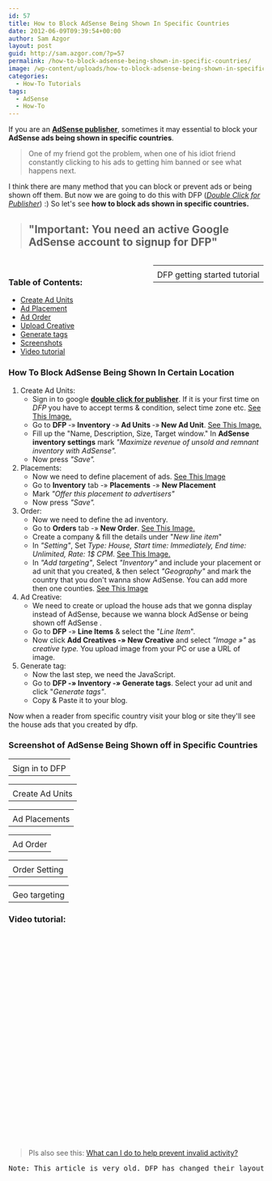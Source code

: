 ```yaml
---
id: 57
title: How to Block AdSense Being Shown In Specific Countries
date: 2012-06-09T09:39:54+00:00
author: Sam Azgor
layout: post
guid: http://sam.azgor.com/?p=57
permalink: /how-to-block-adsense-being-shown-in-specific-countries/
image: /wp-content/uploads/how-to-block-adsense-being-shown-in-specific-countries/Ads.png
categories:
  - How-To Tutorials
tags:
  - AdSense
  - How-To
---
```

If you are an <b><a href="https://www.google.com/search?q=AdSense+publisher" target="_blank" rel="nofollow">AdSense publisher</a></b>, sometimes it may essential to block your <b>AdSense ads being shown in specific countries</b>.
<blockquote class="tr_bq">One of my friend got the problem, when one of his idiot friend constantly clicking to his ads to getting him banned or see what happens next.</blockquote>
I think there are many method that you can block or prevent ads or being shown off them. But now we are going to do this with DFP (<i><a href="https://en.wikipedia.org/wiki/DoubleClick_for_Publishers" target="_blank" rel="nofollow">Double Click for Publisher</a></i>) :) So let's see <b>how to block ads shown in specific countries.</b>
<blockquote>
<h2>"Important: You need an active Google AdSense account to signup for DFP"</h2>
</blockquote>
<div style="float: right;">
<table class="tr-caption-container" style="margin-left: auto; margin-right: auto; text-align: center;" cellspacing="0" cellpadding="0" align="center">
<tbody>
<tr>
<td style="text-align: center;"><amp-img layout="responsive"  title="DoubleClick for Publishers" src="https://1.bp.blogspot.com/_7ZYqYi4xigk/S4KnjMfU4UI/AAAAAAAAFoo/CjTVe1RnP9g/s350/DFP_SmallBusiness_color.jpg" alt="DoubleClick for Publishers" ></amp-img></td>
</tr>
<tr>
<td class="tr-caption" style="text-align: center;">DFP getting started tutorial</td>
</tr>
</tbody>
</table>
</div>
&nbsp;
<h3>Table of Contents:</h3>
<ul>
	<li><a href="#Create Ad Units">Create Ad Units</a></li>
	<li><a href="#Ad Placement">Ad Placement</a></li>
	<li><a href="#Ad Order">Ad Order</a></li>
	<li><a href="#Upload Creative">Upload Creative</a></li>
	<li><a href="#Generate tags">Generate tags</a></li>
	<li><a href="#Screenshots">Screenshots</a></li>
	<li><a href="#Video">Video tutorial</a></li>
</ul>

<h3>How To Block AdSense Being Shown In Certain Location</h3>
<div>
<ol>
<li><a name="Create Ad Units"></a>Create Ad Units:
<ul>
<li>Sign in to google <a href="https://www.google.com/dfp" target="_blank" rel="nofollow"><b>double click for publisher</b></a>. If it is your first time on <i>DFP</i> you have to accept terms &amp; condition, select time zone etc. <a href="https://4.bp.blogspot.com/-PqQioxp0oFA/T74RIQS_CNI/AAAAAAAACVs/18sam6vo06E/s1600/dfp-login.jpg" target="_blank" rel="nofollow">See This Image.</a></li>
	<li>Go to <b>DFP <span style="font-weight: normal;">-»</span> Inventory <span style="font-weight: normal;">-»</span> Ad Units <span style="font-weight: normal;">-»</span> New Ad Unit</b>. <a href="https://1.bp.blogspot.com/-IFOFkSL-IXY/T8EUfZpoV_I/AAAAAAAACWs/rht2sR5iA8w/s1600/dfp-New-Ad-Unit.jpg" target="_blank" rel="nofollow">See This Image.</a></li>
	<li>Fill up the "Name, Description, Size, Target window." In <b>AdSense inventory settings</b> mark <i>"Maximize revenue of unsold and remnant inventory with AdSense".</i></li>
	<li>Now press <i>"Save".</i></li>
</li>
</ul>
	<li><a name="Ad Placement"></a>Placements:
<ul>
	<li>Now we need to define placement of ads. <a href="https://4.bp.blogspot.com/-H83DZahVjDw/T8ESCP767DI/AAAAAAAACWQ/qw0_0iPYenU/s1600/dfp-New-Placement.jpg" target="_blank" rel="nofollow">See This Image</a></li>
	<li>Go to <b>Inventory</b> tab -» <b>Placements</b> -» <b>New Placement</b></li>
	<li>Mark <i>"Offer this placement to advertisers"</i></li>
	<li>Now press <i>"Save".</i></li>
</ul>
</li>
	<li><a name="Ad Order"></a>Order:
<ul>
	<li>Now we need to define the ad inventory.</li>
	<li>Go to <b>Orders</b> tab -» <b>New Order</b>. <a href="https://3.bp.blogspot.com/-z00yl0Bod4c/T8pWC45wPhI/AAAAAAAACZw/7Ppvrm0Dm_U/s1600/dfp-New-Order.jpg" target="_blank" rel="nofollow">See This Image.</a></li>
	<li>Create a company &amp; fill the details under "<i>New line item</i>"</li>
	<li>In <i>"Setting"</i>, Set <i>Type: House, Start time: Immediately, End time: Unlimited, Rate: 1$ CPM</i>. <a href="https://2.bp.blogspot.com/-VaDBf5qlDbQ/T8tDJLN__iI/AAAAAAAACaM/Pu2r27AF8Ko/s1600/dfp-New-Order-Setting.jpg" target="_blank" rel="nofollow">See This Image.</a></li>
	<li>In <i>"Add targeting"</i>, Select <i>"Inventory"</i> and include your placement or ad unit that you created, &amp; then select <i>"Geography"</i> and mark the country that you don't wanna show AdSense. You can add more then one counties. <a href="https://1.bp.blogspot.com/-6oRpr5I1mw4/T8u2G_5ChdI/AAAAAAAACao/ZmhuQ9nNMGw/s1600/dfp-New-Order-Add-targeting.jpg" target="_blank" rel="nofollow">See This Image</a></li>
</ul>
</li>
	<li><a name="Upload Creative"></a>Ad Creative:
<ul>
	<li>We need to create or upload the house ads that we gonna display instead of AdSense, because we wanna block AdSense or being shown off AdSense .</li>
	<li>Go to <b>DFP</b> -» <b>Line Items</b> &amp; select the "<i>Line Item</i>".</li>
	<li>Now click <b>Add Creatives -» New Creative</b> and select <i>"Image »"</i> as <i>creative type.</i> You upload image from your PC or use a URL of image.</li>
</ul>
</li>
	<li><a name="Generate tags"></a>Generate tag:
<ul>
	<li>Now the last step, we need the JavaScript.</li>
	<li>Go to <b>DFP -» Inventory -» Generate tags</b>. Select your ad unit and click "<i>Generate tags"</i>.</li>
	<li>Copy &amp; Paste it to your blog.</li>
</ul>
</li>
</ol>
</div>
Now when a reader from specific country visit your blog or site they'll see the house ads that you created by dfp.
<h3><a name="Screenshots"></a>
Screenshot of AdSense Being Shown off in Specific Countries</h3>
<table class="tr-caption-container" style="margin-left: auto; margin-right: auto; text-align: center;" cellspacing="0" cellpadding="0" align="center">
<tbody>
<tr>
<td style="text-align: center;"><amp-img layout="responsive"  title="Sign in to DFP" src="https://4.bp.blogspot.com/-PqQioxp0oFA/T74RIQS_CNI/AAAAAAAACVs/18sam6vo06E/s1600/dfp-login.jpg" alt="Sign in to DFP" width="550" ></amp-img></td>
</tr>
<tr>
<td class="tr-caption" style="text-align: center;">Sign in to DFP</td>
</tr>
</tbody>
</table>
<table class="tr-caption-container" style="margin-left: auto; margin-right: auto; text-align: center;" cellspacing="0" cellpadding="0" align="center">
<tbody>
<tr>
<td style="text-align: center;"><amp-img layout="responsive" style="margin-left: auto; margin-right: auto; text-align: center;" title="Create Ad Units" src="https://1.bp.blogspot.com/-IFOFkSL-IXY/T8EUfZpoV_I/AAAAAAAACWs/rht2sR5iA8w/s1600/dfp-New-Ad-Unit.jpg" alt="Create Ad Units" width="550" ></amp-img></td>
</tr>
<tr>
<td class="tr-caption" style="text-align: center;">Create Ad Units</td>
</tr>
</tbody>
</table>
<table class="tr-caption-container" style="margin-left: auto; margin-right: auto; text-align: center;" cellspacing="0" cellpadding="0" align="center">
<tbody>
<tr>
<td style="text-align: center;"><amp-img layout="responsive" title="Ad Placements" src="https://4.bp.blogspot.com/-H83DZahVjDw/T8ESCP767DI/AAAAAAAACWQ/qw0_0iPYenU/s1600/dfp-New-Placement.jpg" alt="Ad Placements" width="550" ></amp-img></td>
</tr>
<tr>
<td class="tr-caption" style="text-align: center;">Ad Placements</td>
</tr>
</tbody>
</table>
<table class="tr-caption-container" style="margin-left: auto; margin-right: auto; text-align: center;" cellspacing="0" cellpadding="0" align="center">
<tbody>
<tr>
<td style="text-align: center;"><amp-img layout="responsive"  title="Ad Order" src="https://3.bp.blogspot.com/-z00yl0Bod4c/T8pWC45wPhI/AAAAAAAACZw/7Ppvrm0Dm_U/s1600/dfp-New-Order.jpg" alt="Ad Order" width="550" ></amp-img></td>
</tr>
<tr>
<td class="tr-caption" style="text-align: center;">Ad Order</td>
</tr>
</tbody>
</table>
<table class="tr-caption-container" style="margin-left: auto; margin-right: auto; text-align: center;" cellspacing="0" cellpadding="0" align="center">
<tbody>
<tr>
<td style="text-align: center;"><amp-img layout="responsive" title="Order Setting" src="https://2.bp.blogspot.com/-VaDBf5qlDbQ/T8tDJLN__iI/AAAAAAAACaM/Pu2r27AF8Ko/s1600/dfp-New-Order-Setting.jpg" alt="Order Setting" ></amp-img></td>
</tr>
<tr>
<td class="tr-caption" style="text-align: center;">Order Setting</td>
</tr>
</tbody>
</table>
<table class="tr-caption-container" style="margin-left: auto; margin-right: auto; text-align: center;" cellspacing="0" cellpadding="0" align="center">
<tbody>
<tr>
<td style="text-align: center;"><amp-img layout="responsive" title="Geo targeting " src="https://1.bp.blogspot.com/-6oRpr5I1mw4/T8u2G_5ChdI/AAAAAAAACao/ZmhuQ9nNMGw/s1600/dfp-New-Order-Add-targeting.jpg" alt="Geo targeting" width="550" ></amp-img></td>
</tr>
<tr>
<td class="tr-caption" style="text-align: center;">Geo targeting</td>
</tr>
</tbody>
</table>
<h3><a name="Video"></a>Video tutorial:</h3>
<object width="550" height="413"><param name="movie" value="https://www.youtube.com/v/Mlhm_pHfIRU?version=3&amp;hl=en_US" /><param name="allowFullScreen" value="true" /><param name="allowscriptaccess" value="always" /><embed src="https://www.youtube.com/v/Mlhm_pHfIRU?version=3&amp;hl=en_US" type="application/x-shockwave-flash" width="550" height="413" allowscriptaccess="always" allowfullscreen="allowfullscreen" /></object>
<blockquote>Pls also see this: <a href="https://support.google.com/adsense/bin/answer.py?hl=en&amp;answer=1112983&amp;topic=1348720&amp;ctx=topic" target="_blank">What can I do to help prevent invalid activity?</a></blockquote>

<pre>Note: This article is very old. DFP has changed their layout, structure etc. The trick is same, you just need to show your own ads instead of AdSense to the targeted country.</pre>
